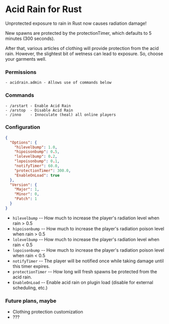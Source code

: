 # Acid Rain for Rust

Unprotected exposure to rain in Rust now causes radiation damage!

New spawns are protected by the protectionTimer, which defaults to 5 minutes (300 seconds).

After that, various articles of clothing will provide protection from the acid rain.  However, the slightest bit of wetness can lead to exposure.  So, choose your garments well.

### Permissions
    - acidrain.admin - Allows use of commands below

### Commands
    - /arstart - Enable Acid Rain
    - /arstop  - Disable Acid Rain
	- /inno    - Innoculate (heal) all online players

### Configuration
``` json
{
  "Options": {
    "hilevelbump": 1.0,
    "hipoisonbump": 0.5,
    "lolevelbump": 0.2,
    "lopoisonbump": 0.1,
    "notifyTimer": 60.0,
    "protectionTimer": 300.0,
    "EnableOnLoad": true
  },
  "Version": {
    "Major": 1,
    "Minor": 0,
    "Patch": 1
  }
}
```

- `hilevelbump` -- How much to increase the player's radiation level when rain > 0.5
- `hipoisonbump` -- How much to increase the player's radiation poison level when rain > 0.5
- `lolevelbump` -- How much to increase the player's radiation level when rain < 0.5
- `lopoisonbump` -- How much to increase the player's radiation poison level when rain < 0.5
- `notifyTimer` -- The player will be notified once while taking damage until this timer expires.
- `protectionTimer` -- How long will fresh spawns be protected from the acid rain.
- `EnableOnLoad` -- Enable acid rain on plugin load (disable for external scheduling, etc.)


### Future plans, maybe
- Clothing protection customization
- ???
